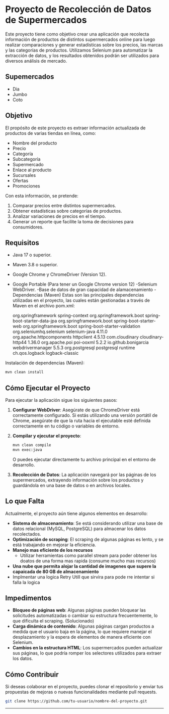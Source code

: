 # Proyecto de Recolección de Datos de Supermercados

Este proyecto tiene como objetivo crear una aplicación que recolecta información de productos de distintos supermercados online para luego realizar comparaciones y generar estadísticas sobre los precios, las marcas y las categorías de productos. Utilizamos Selenium para automatizar la extracción de datos, y los resultados obtenidos podrán ser utilizados para diversos análisis de mercado.

## Supemercados
- Dia
- Jumbo
- Coto

## Objetivo

El propósito de este proyecto es extraer información actualizada de productos de varias tiendas en línea, como:

- Nombre del producto
- Precio
- Categoría
- Subcategoría
- Supermercado
- Enlace al producto
- Sucursales
- Ofertas
- Promociones

Con esta información, se pretende:

1. Comparar precios entre distintos supermercados.
2. Obtener estadísticas sobre categorías de productos.
3. Analizar variaciones de precios en el tiempo.
4. Generar un reporte que facilite la toma de decisiones para consumidores.

## Requisitos
- Java 17 o superior.
- Maven 3.8 o superior.
- Google Chrome y ChromeDriver (Version 12).
- Google Portable (Para tener un Google Chrome version 12)
  -Selenium WebDriver.
  -Base de datos de gran capacidad de alamacenamiento
  -Dependencias (Maven)
  Estas son las principales dependencias utilizadas en el proyecto, las cuales están gestionadas a través de Maven en el archivo pom.xml:
  <dependencies>
  <!-- Spring Boot Dependencies -->
  <dependency>
  	<groupId>org.springframework</groupId>
  	<artifactId>spring-context</artifactId>
  </dependency>
  <dependency>
  	<groupId>org.springframework.boot</groupId>
  	<artifactId>spring-boot-starter-data-jpa</artifactId>
  </dependency>
  <dependency>
  	<groupId>org.springframework.boot</groupId>
  	<artifactId>spring-boot-starter-web</artifactId>
  </dependency>
  <dependency>
  	<groupId>org.springframework.boot</groupId>
  	<artifactId>spring-boot-starter-validation</artifactId>
  </dependency>

  <!-- Selenium Dependency -->
  <dependency>
  	<groupId>org.seleniumhq.selenium</groupId>
  	<artifactId>selenium-java</artifactId>
  	<version>4.11.0</version>
  </dependency>

  <!-- Apache HttpClient -->
  <dependency>
  	<groupId>org.apache.httpcomponents</groupId>
  	<artifactId>httpclient</artifactId>
  	<version>4.5.13</version>
  </dependency>

  <!-- Cloudinary for Image Management -->
  <dependency>
  	<groupId>com.cloudinary</groupId>
  	<artifactId>cloudinary-http44</artifactId>
  	<version>1.36.0</version>
  </dependency>

  <!-- Apache POI for Excel Handling -->
  <dependency>
  	<groupId>org.apache.poi</groupId>
  	<artifactId>poi-ooxml</artifactId>
  	<version>5.2.2</version>
  </dependency>

  <!-- WebDriver Manager for Selenium -->
  <dependency>
  	<groupId>io.github.bonigarcia</groupId>
  	<artifactId>webdrivermanager</artifactId>
  	<version>5.5.3</version>
  </dependency>

  <!-- PostgreSQL Database Driver -->
  <dependency>
  	<groupId>org.postgresql</groupId>
  	<artifactId>postgresql</artifactId>
  	<scope>runtime</scope>
  </dependency>

  <!-- Logback for Logging -->
  <dependency>
  	<groupId>ch.qos.logback</groupId>
  	<artifactId>logback-classic</artifactId>
  </dependency>
</dependencies>

Instalación de dependencias (Maven):
```bash
mvn clean install
```

## Cómo Ejecutar el Proyecto

Para ejecutar la aplicación sigue los siguientes pasos:

1. **Configurar WebDriver**: Asegúrate de que ChromeDriver está correctamente configurado. Si estás utilizando una versión portátil de Chrome, asegúrate de que la ruta hacia el ejecutable esté definida correctamente en tu código o variables de entorno.

2. **Compilar y ejecutar el proyecto**:
   ```bash
   mvn clean compile
   mvn exec:java
   ```
   O puedes ejecutar directamente tu archivo principal en el entorno de desarrollo.

3. **Recolección de Datos**: La aplicación navegará por las páginas de los supermercados, extrayendo información sobre los productos y guardándola en una base de datos o en archivos locales.

## Lo que Falta

Actualmente, el proyecto aún tiene algunos elementos en desarrollo:

- **Sistema de almacenamiento**: Se está considerando utilizar una base de datos relacional (MySQL, PostgreSQL) para almacenar los datos recolectados.
- **Optimización de scraping**: El scraping de algunas páginas es lento, y se está trabajando en mejorar la eficiencia.
- **Manejo mas eficiente de los recursos**
    - Utilizar herramientas como parallel stream para poder obtener los doatos de una forma mas rapida (consume mucho mas recursos)
- **Una nube que permita alojar la cantidad de imagenes que supere la capaicada de 80 GB de almacenamiento**
- Implmentar una logica Retry Utill que sirvira para pode rre intentar si falla la logica

## Impedimentos

- **Bloqueo de páginas web**: Algunas páginas pueden bloquear las solicitudes automatizadas o cambiar su estructura frecuentemente, lo que dificulta el scraping. (Solucionado)
- **Carga dinámica de contenido**: Algunas páginas cargan productos a medida que el usuario baja en la página, lo que requiere manejar el desplazamiento y la espera de elementos de manera eficiente con Selenium.
- **Cambios en la estructura HTML**: Los supermercados pueden actualizar sus páginas, lo que podría romper los selectores utilizados para extraer los datos.


## Cómo Contribuir

Si deseas colaborar en el proyecto, puedes clonar el repositorio y enviar tus propuestas de mejoras o nuevas funcionalidades mediante pull requests.

```bash
git clone https://github.com/tu-usuario/nombre-del-proyecto.git
```

---
